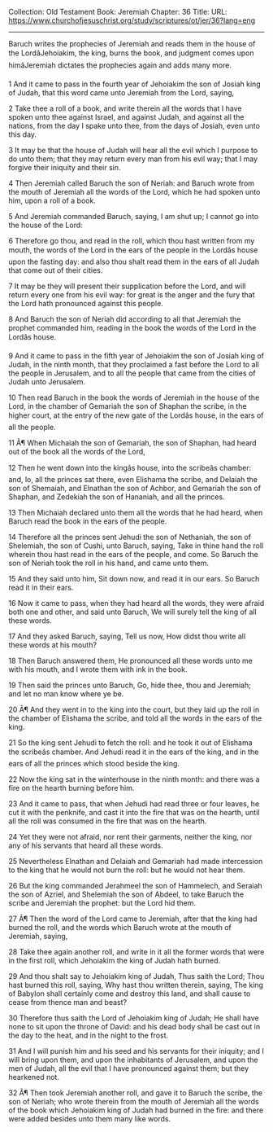Collection: Old Testament
Book: Jeremiah
Chapter: 36
Title: 
URL: https://www.churchofjesuschrist.org/study/scriptures/ot/jer/36?lang=eng

---

Baruch writes the prophecies of Jeremiah and reads them in the house of the LordâJehoiakim, the king, burns the book, and judgment comes upon himâJeremiah dictates the prophecies again and adds many more.

1 And it came to pass in the fourth year of Jehoiakim the son of Josiah king of Judah, that this word came unto Jeremiah from the Lord, saying,

2 Take thee a roll of a book, and write therein all the words that I have spoken unto thee against Israel, and against Judah, and against all the nations, from the day I spake unto thee, from the days of Josiah, even unto this day.

3 It may be that the house of Judah will hear all the evil which I purpose to do unto them; that they may return every man from his evil way; that I may forgive their iniquity and their sin.

4 Then Jeremiah called Baruch the son of Neriah: and Baruch wrote from the mouth of Jeremiah all the words of the Lord, which he had spoken unto him, upon a roll of a book.

5 And Jeremiah commanded Baruch, saying, I am shut up; I cannot go into the house of the Lord:

6 Therefore go thou, and read in the roll, which thou hast written from my mouth, the words of the Lord in the ears of the people in the Lordâs house upon the fasting day: and also thou shalt read them in the ears of all Judah that come out of their cities.

7 It may be they will present their supplication before the Lord, and will return every one from his evil way: for great is the anger and the fury that the Lord hath pronounced against this people.

8 And Baruch the son of Neriah did according to all that Jeremiah the prophet commanded him, reading in the book the words of the Lord in the Lordâs house.

9 And it came to pass in the fifth year of Jehoiakim the son of Josiah king of Judah, in the ninth month, that they proclaimed a fast before the Lord to all the people in Jerusalem, and to all the people that came from the cities of Judah unto Jerusalem.

10 Then read Baruch in the book the words of Jeremiah in the house of the Lord, in the chamber of Gemariah the son of Shaphan the scribe, in the higher court, at the entry of the new gate of the Lordâs house, in the ears of all the people.

11 Â¶ When Michaiah the son of Gemariah, the son of Shaphan, had heard out of the book all the words of the Lord,

12 Then he went down into the kingâs house, into the scribeâs chamber: and, lo, all the princes sat there, even Elishama the scribe, and Delaiah the son of Shemaiah, and Elnathan the son of Achbor, and Gemariah the son of Shaphan, and Zedekiah the son of Hananiah, and all the princes.

13 Then Michaiah declared unto them all the words that he had heard, when Baruch read the book in the ears of the people.

14 Therefore all the princes sent Jehudi the son of Nethaniah, the son of Shelemiah, the son of Cushi, unto Baruch, saying, Take in thine hand the roll wherein thou hast read in the ears of the people, and come. So Baruch the son of Neriah took the roll in his hand, and came unto them.

15 And they said unto him, Sit down now, and read it in our ears. So Baruch read it in their ears.

16 Now it came to pass, when they had heard all the words, they were afraid both one and other, and said unto Baruch, We will surely tell the king of all these words.

17 And they asked Baruch, saying, Tell us now, How didst thou write all these words at his mouth?

18 Then Baruch answered them, He pronounced all these words unto me with his mouth, and I wrote them with ink in the book.

19 Then said the princes unto Baruch, Go, hide thee, thou and Jeremiah; and let no man know where ye be.

20 Â¶ And they went in to the king into the court, but they laid up the roll in the chamber of Elishama the scribe, and told all the words in the ears of the king.

21 So the king sent Jehudi to fetch the roll: and he took it out of Elishama the scribeâs chamber. And Jehudi read it in the ears of the king, and in the ears of all the princes which stood beside the king.

22 Now the king sat in the winterhouse in the ninth month: and there was a fire on the hearth burning before him.

23 And it came to pass, that when Jehudi had read three or four leaves, he cut it with the penknife, and cast it into the fire that was on the hearth, until all the roll was consumed in the fire that was on the hearth.

24 Yet they were not afraid, nor rent their garments, neither the king, nor any of his servants that heard all these words.

25 Nevertheless Elnathan and Delaiah and Gemariah had made intercession to the king that he would not burn the roll: but he would not hear them.

26 But the king commanded Jerahmeel the son of Hammelech, and Seraiah the son of Azriel, and Shelemiah the son of Abdeel, to take Baruch the scribe and Jeremiah the prophet: but the Lord hid them.

27 Â¶ Then the word of the Lord came to Jeremiah, after that the king had burned the roll, and the words which Baruch wrote at the mouth of Jeremiah, saying,

28 Take thee again another roll, and write in it all the former words that were in the first roll, which Jehoiakim the king of Judah hath burned.

29 And thou shalt say to Jehoiakim king of Judah, Thus saith the Lord; Thou hast burned this roll, saying, Why hast thou written therein, saying, The king of Babylon shall certainly come and destroy this land, and shall cause to cease from thence man and beast?

30 Therefore thus saith the Lord of Jehoiakim king of Judah; He shall have none to sit upon the throne of David: and his dead body shall be cast out in the day to the heat, and in the night to the frost.

31 And I will punish him and his seed and his servants for their iniquity; and I will bring upon them, and upon the inhabitants of Jerusalem, and upon the men of Judah, all the evil that I have pronounced against them; but they hearkened not.

32 Â¶ Then took Jeremiah another roll, and gave it to Baruch the scribe, the son of Neriah; who wrote therein from the mouth of Jeremiah all the words of the book which Jehoiakim king of Judah had burned in the fire: and there were added besides unto them many like words.
